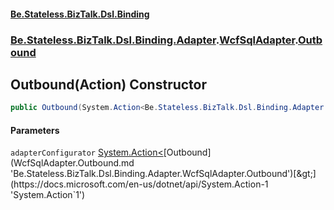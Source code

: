 #### [Be.Stateless.BizTalk.Dsl.Binding](README.md 'README')
### [Be.Stateless.BizTalk.Dsl.Binding.Adapter](Be.Stateless.BizTalk.Dsl.Binding.Adapter.md 'Be.Stateless.BizTalk.Dsl.Binding.Adapter').[WcfSqlAdapter](WcfSqlAdapter.md 'Be.Stateless.BizTalk.Dsl.Binding.Adapter.WcfSqlAdapter').[Outbound](WcfSqlAdapter.Outbound.md 'Be.Stateless.BizTalk.Dsl.Binding.Adapter.WcfSqlAdapter.Outbound')

## Outbound(Action<Outbound>) Constructor

```csharp
public Outbound(System.Action<Be.Stateless.BizTalk.Dsl.Binding.Adapter.WcfSqlAdapter.Outbound> adapterConfigurator);
```
#### Parameters

<a name='Be.Stateless.BizTalk.Dsl.Binding.Adapter.WcfSqlAdapter.Outbound.Outbound(System.Action_Be.Stateless.BizTalk.Dsl.Binding.Adapter.WcfSqlAdapter.Outbound_).adapterConfigurator'></a>

`adapterConfigurator` [System.Action&lt;](https://docs.microsoft.com/en-us/dotnet/api/System.Action-1 'System.Action`1')[Outbound](WcfSqlAdapter.Outbound.md 'Be.Stateless.BizTalk.Dsl.Binding.Adapter.WcfSqlAdapter.Outbound')[&gt;](https://docs.microsoft.com/en-us/dotnet/api/System.Action-1 'System.Action`1')